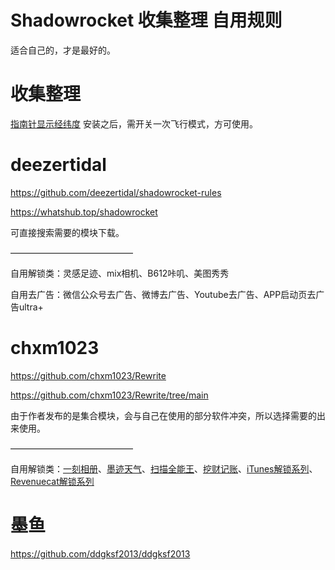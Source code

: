 # Shadowrocket 收集整理 自用规则
适合自己的，才是最好的。
# 收集整理
[指南针显示经纬度](https://api.boxjs.app/shadowrocket/install?module=https://raw.githubusercontent.com/kongkongyo/Shadowrocket/main/modules/zhinanzhen.sgmodule "指南针显示经纬度")
安装之后，需开关一次飞行模式，方可使用。
# deezertidal
https://github.com/deezertidal/shadowrocket-rules

https://whatshub.top/shadowrocket


可直接搜索需要的模块下载。

——————————————

自用解锁类：灵感足迹、mix相机、B612咔叽、美图秀秀

自用去广告：微信公众号去广告、微博去广告、Youtube去广告、APP启动页去广告ultra+

# chxm1023
https://github.com/chxm1023/Rewrite

https://github.com/chxm1023/Rewrite/tree/main

由于作者发布的是集合模块，会与自己在使用的部分软件冲突，所以选择需要的出来使用。

——————————————

自用解锁类：[一刻相册](https://api.boxjs.app/shadowrocket/install?module=https://raw.githubusercontent.com/kongkongyo/Shadowrocket/main/modules/yikexiangce.sgmodule "一刻相册")、[墨迹天气](https://api.boxjs.app/shadowrocket/install?module=https://raw.githubusercontent.com/kongkongyo/Shadowrocket/main/modules/mojitainqi.sgmodule "墨迹天气")、[扫描全能王](https://api.boxjs.app/shadowrocket/install?module=https://raw.githubusercontent.com/kongkongyo/Shadowrocket/main/modules/saomiaoquannengwang.sgmodule "扫描全能王")、[挖财记账](https://api.boxjs.app/shadowrocket/install?module=https://raw.githubusercontent.com/kongkongyo/Shadowrocket/main/modules/wacaijizhang.sgmodule "挖财记账")、[iTunes解锁系列](https://api.boxjs.app/shadowrocket/install?module=https://raw.githubusercontent.com/kongkongyo/Shadowrocket/main/modules/iTunes.sgmodule "iTunes解锁系列")、[Revenuecat解锁系列](https://api.boxjs.app/shadowrocket/install?module=https://raw.githubusercontent.com/kongkongyo/Shadowrocket/main/modules/Revenuecat.sgmodule "Revenuecat解锁系列")

# 墨鱼
https://github.com/ddgksf2013/ddgksf2013
